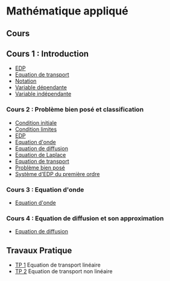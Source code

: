 # Mathématique appliqué

## Cours

## Cours 1 : Introduction

- [EDP](Notion/EDP.md)
- [Equation de transport](Notion/Equation%20de%20transport.md)
- [Notation](Notion/Notation.md)
- [Variable dépendante](Notion/Variable%20dépendante.md)
- [Variable indépendante](Notion/Variable%20indépendante.md)

### Cours 2 : Problème bien posé et classification

- [Condition initiale](Notion/Condition%20initiale.md)
- [Condition limites](Notion/Condition%20limites.md)
- [EDP](Notion/EDP.md)
- [Equation d'onde](Notion/Equation%20d'onde.md)
- [Equation de diffusion](Notion/Equation%20de%20diffusion.md)
- [Equation de Laplace](Notion/Equation%20de%20Laplace.md)
- [Equation de transport](Notion/Equation%20de%20transport.md)
- [Problème bien posé](Notion/Problème%20bien%20posé.md)
- [Système d'EDP du première ordre](Notion/Système%20d'EDP%20du%20première%20ordre.md)

### Cours 3 : Equation d'onde

- [Equation d'onde](Notion/Equation%20d'onde.md)

### Cours 4 : Equation de diffusion et son approximation

- [Equation de diffusion](Notion/Equation%20de%20diffusion.md)

## Travaux Pratique

- [TP 1](TP/TP%201.md) Equation de transport linéaire
- [TP 2](TP/TP%202.md) Equation de transport non linéaire


